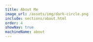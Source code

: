 ```yaml
---
title: About Me
image_url: /assets/img/dark-circle.png
include: sections/about.html
order: 4
showNav: true
machineName: about
---
```

